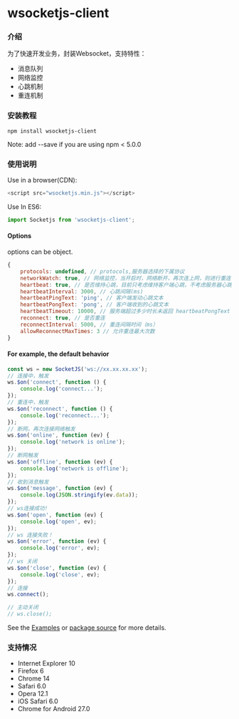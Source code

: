 # wsocketjs-client

### 介绍

为了快速开发业务，封装Websocket，支持特性：

- 消息队列
- 网络监控
- 心跳机制
- 重连机制

### 安装教程

```nodejs
npm install wsocketjs-client
```

Note: add --save if you are using npm < 5.0.0

### 使用说明

Use in a browser(CDN):

```javascript
<script src="wsocketjs.min.js"></script>
```

Use In ES6:

```javascript
import Socketjs from 'wsocketjs-client';
```

#### Options

options can be object.

```javascript
{
    protocols: undefined, // protocols,服务器选择的下属协议
    networkWatch: true, // 网络监控，当开启时，网络断开，再次连上网，则进行重连
    heartbeat: true, // 是否维持心跳，目前只考虑维持客户端心跳，不考虑服务器心跳，如果考虑，则需要服务端收到客户端报文后，返回一段报文给客户端
    heartbeatInterval: 3000, // 心跳间隔(ms)
    heartbeatPingText: 'ping', // 客户端发动心跳文本
    heartbeatPongText: 'pong', // 客户端收到的心跳文本
    heartbeatTimeout: 10000, // 服务端超过多少时长未返回 heartbeatPongText ，则断定为断开连接，进行重连
    reconnect: true, // 是否重连
    reconnectInterval: 5000, // 重连间隔时间（ms）
    allowReconnectMaxTimes: 3 // 允许重连最大次数
}
```

#### For example, the default behavior

```javascript
const ws = new SocketJS('ws://xx.xx.xx.xx');
// 连接中，触发
ws.$on('connect', function () {
    console.log('connect...');
});
// 重连中，触发
ws.$on('reconnect', function () {
    console.log('reconnect...');
});
// 断网，再次连接网络触发
ws.$on('online', function (ev) {
    console.log('network is online');
});
// 断网触发
ws.$on('offline', function (ev) {
    console.log('network is offline');
});
// 收到消息触发
ws.$on('message', function (ev) {
    console.log(JSON.stringify(ev.data));
});
// ws连接成功!
ws.$on('open', function (ev) {
    console.log('open', ev);
});
// ws 连接失败！
ws.$on('error', function (ev) {
    console.log('error', ev);
});
// ws 关闭
ws.$on('close', function (ev) {
    console.log('close', ev);
});
// 连接
ws.connect();

// 主动关闭
// ws.close();
```

See the [Examples](https://github.com/Hyhello/wsocket-client/blob/main/examples/index.html) or [package source](https://github.com/Hyhello/wsocket-client) for more details.

### 支持情况

- Internet Explorer 10
- Firefox 6
- Chrome 14
- Safari 6.0
- Opera 12.1
- iOS Safari 6.0
- Chrome for Android 27.0
